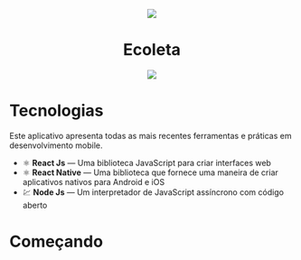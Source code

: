 <p align=center>
<img src="https://user-images.githubusercontent.com/54821438/83463558-c2229880-a444-11ea-92df-2d737df447f6.jpg">
</p>
<h1 align=center>Ecoleta</h1>
<p align=center>
<img src="https://camo.githubusercontent.com/311762166ef25238116d3cadd22fcb6091edab98/68747470733a2f2f696d672e736869656c64732e696f2f62616467652f4c6963656e73652d4d49542d626c75652e737667">
</p>

# Tecnologias

Este aplicativo apresenta todas as mais recentes ferramentas e práticas em desenvolvimento mobile.
-   ⚛️  **React Js**  — Uma biblioteca JavaScript para criar interfaces web
-   ⚛️  **React Native**  — Uma biblioteca que fornece uma maneira de criar aplicativos nativos para Android e iOS
-   💹  **Node Js**  — Um interpretador de JavaScript assíncrono com código aberto

# Começando
